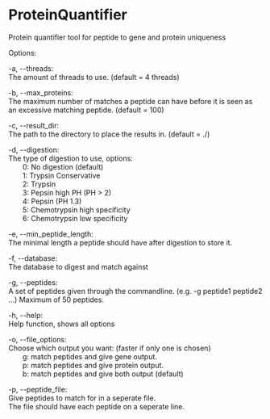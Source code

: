 # ProteinQuantifier
Protein quantifier tool for peptide to gene and protein uniqueness

Options:

-a, --threads:</br>
The amount of threads to use. (default = 4 threads)

-b, --max_proteins:</br>
The maximum number of matches a peptide can have before it is seen as an excessive matching
peptide. (default = 100)

-c, --result_dir:</br>
The path to the directory to place the results in. (default = ./)

-d, --digestion:</br>
The type of digestion to use, options:</br>
&emsp;&emsp;0: No digestion (default)</br>
&emsp;&emsp;1: Trypsin Conservative</br>
&emsp;&emsp;2: Trypsin</br>
&emsp;&emsp;3: Pepsin high PH (PH > 2)</br>
&emsp;&emsp;4: Pepsin (PH 1.3)</br>
&emsp;&emsp;5: Chemotrypsin high specificity</br>
&emsp;&emsp;6: Chemotrypsin low specificity

-e, --min_peptide_length:</br>
The minimal length a peptide should have after digestion to store it.

-f, --database:</br>
The database to digest and match against

-g, --peptides:</br>
A set of peptides given through the commandline. (e.g. -g peptide1 peptide2 ...)
Maximum of 50 peptides.

-h, --help:</br>
Help function, shows all options

-o, --file_options:</br>
Choose which output you want: (faster if only one is chosen)</br>
&emsp;&emsp;g: match peptides and give gene output.</br>
&emsp;&emsp;p: match peptides and give protein output.</br>
&emsp;&emsp;b: match peptides and give both output (default)

-p, --peptide_file:</br>
Give peptides to match for in a seperate file.</br>
The file should have each peptide on a seperate line.
